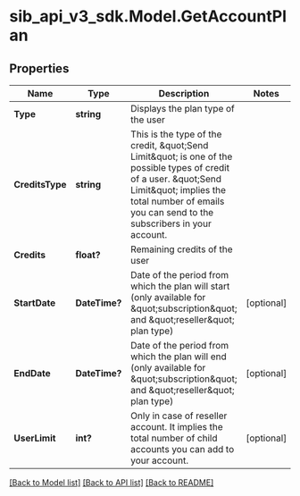 # sib_api_v3_sdk.Model.GetAccountPlan
## Properties

Name | Type | Description | Notes
------------ | ------------- | ------------- | -------------
**Type** | **string** | Displays the plan type of the user | 
**CreditsType** | **string** | This is the type of the credit, \&quot;Send Limit\&quot; is one of the possible types of credit of a user. \&quot;Send Limit\&quot; implies the total number of emails you can send to the subscribers in your account. | 
**Credits** | **float?** | Remaining credits of the user | 
**StartDate** | **DateTime?** | Date of the period from which the plan will start (only available for \&quot;subscription\&quot; and \&quot;reseller\&quot; plan type) | [optional] 
**EndDate** | **DateTime?** | Date of the period from which the plan will end (only available for \&quot;subscription\&quot; and \&quot;reseller\&quot; plan type) | [optional] 
**UserLimit** | **int?** | Only in case of reseller account. It implies the total number of child accounts you can add to your account. | [optional] 

[[Back to Model list]](../README.md#documentation-for-models) [[Back to API list]](../README.md#documentation-for-api-endpoints) [[Back to README]](../README.md)

